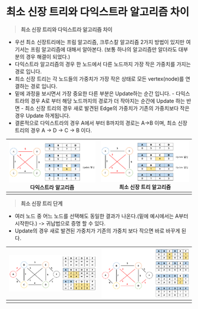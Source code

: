 # 최소 신장 트리와 다익스트라 알고리즘 차이

> **최소 신장 트리와 다익스트라 알고리즘 차이**

- 우선 최소 신장트리에는 프림 알고리즘, 크루스칼 알고리즘 2가지 방법이 있지만 여기서는 프림 알고리즘에 대해서 알아본다.
  (보통 하나의 알고리즘만 알더라도 대부분의 경우 해결이 되었다.)
- 다익스트라 알고리즘의 경우 한 노드에서 다른 노드까지 가장 작은 가중치를 가지는 경로 입니다.
- 최소 신장 트리는 각 노드들의 가중치가 가장 작은 상태로 모든 vertex(node)를 연결하는 경로 입니다.
- 밑에 과정을 보시면서 가장 중요한 다른 부분은 Update하는 순간 입니다.
    \- 다익스트라의 경우 A로 부터 해당 노드까지의 경로가 더 작아지는 순간에 Update 하는 반면
    \- 최소 신장 트리의 경우 새로 발견된 Edge의 가중치가 기존의 가중치보다 작은 경우 Update 하게됩니다.
- 결론적으로 다익스트라의 경우 A에서 부터 B까지의 경로는 A->B 이며, 최소 신장 트리의 경우 A -> D -> C -> B 이다.

| ![img](다익스트라(Dijkstra).assets/990270505B137A262D)다익스트라 알고리즘 | ![img](다익스트라(Dijkstra).assets/99D926455B137AD812)최소 신장 트리 알고리즘 |
| ------------------------------------------------------------ | ------------------------------------------------------------ |
|                                                              |                                                              |



> **최소 신장 트리 단계**

- 여러 노드 중 어느 노드를 선택해도 동일한 결과가 나온다.(밑에 예시에서는 A부터 시작한다.) -> 귀납법으로 증명 할 수 있다.
- Update의 경우 새로 발견된 가중치가 기존의 가중치 보다 작으면 바로 바꾸게 된다.

| ![img](다익스트라(Dijkstra).assets/9906DE445B13821F17) | ![img](다익스트라(Dijkstra).assets/99CA094E5B13823F07) |
| ------------------------------------------------------ | ------------------------------------------------------ |
|                                                        |                                                        |



